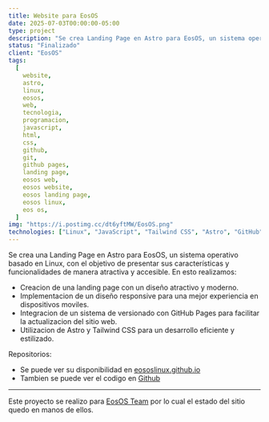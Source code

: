 ```yaml
---
title: Website para EosOS
date: 2025-07-03T00:00:00-05:00
type: project
description: "Se crea Landing Page en Astro para EosOS, un sistema operativo basado en Linux, con el objetivo de presentar sus características y funcionalidades de manera atractiva y accesible."
status: "Finalizado"
client: "EosOS"
tags:
  [
    website,
    astro,
    linux,
    eosos,
    web,
    tecnologia,
    programacion,
    javascript,
    html,
    css,
    github,
    git,
    github pages,
    landing page,
    eosos web,
    eosos website,
    eosos landing page,
    eosos linux,
    eos os,
  ]
img: "https://i.postimg.cc/dt6yftMW/EosOS.png"
technologies: ["Linux", "JavaScript", "Tailwind CSS", "Astro", "GitHub"]
---
```


Se crea una Landing Page en Astro para EosOS, un sistema operativo basado en Linux, con el objetivo de presentar sus características y funcionalidades de manera atractiva y accesible. En esto realizamos:

- Creacion de una landing page con un diseño atractivo y moderno.
- Implementacion de un diseño responsive para una mejor experiencia en dispositivos moviles.
- Integracion de un sistema de versionado con GitHub Pages para facilitar la actualizacion del sitio web.
- Utilizacion de Astro y Tailwind CSS para un desarrollo eficiente y estilizado.

Repositorios:

- Se puede ver su disponibilidad en [eososlinux.github.io](https://eososlinux.github.io/)
- Tambien se puede ver el codigo en [Github](https://github.com/eososlinux/eososlinux.github.io)

---

Este proyecto se realizo para [EosOS Team](https://eososlinux.github.io/) por lo cual el estado del sitio quedo en manos de ellos.
